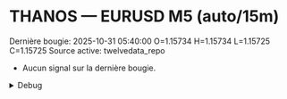 # THANOS — EURUSD M5 (auto/15m)
Dernière bougie: 2025-10-31 05:40:00  O=1.15734  H=1.15734  L=1.15725  C=1.15725
Source active: twelvedata_repo

- Aucun signal sur la dernière bougie.

<details><summary>Debug</summary>

- TD_API_KEY manquant.

</details>